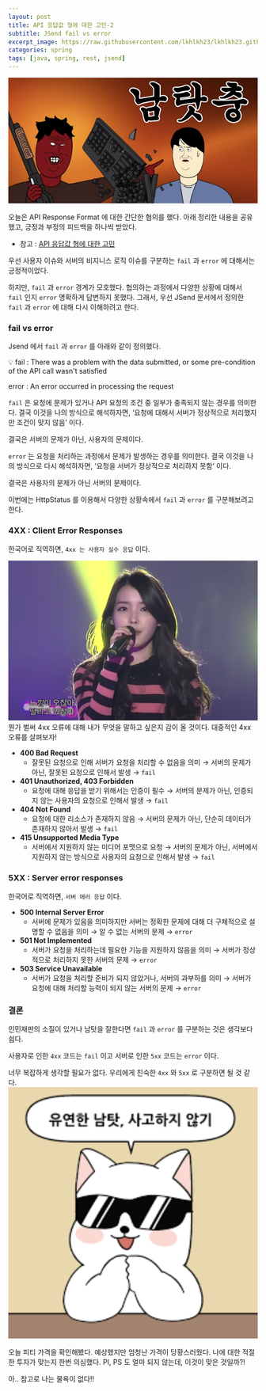 ```yaml
---
layout: post
title: API 응답값 형에 대한 고민-2
subtitle: JSend fail vs error
excerpt_image: https://raw.githubusercontent.com/lkhlkh23/lkhlkh23.github.io/master/images/2024-01-20/banner.png
categories: spring
tags: [java, spring, rest, jsend]
---
```


![banner](https://raw.githubusercontent.com/lkhlkh23/lkhlkh23.github.io/master/images/2024-01-20/banner.png)

오늘은 API Response Format 에 대한 간단한 협의를 했다. 아래 정리한 내용을 공유했고, 긍정과 부정의 피드백을 하나씩 받았다.

- 참고 : [API 응답값 형에 대한 고민](https://lkhlkh23.github.io/spring/2024/01/18/api-response-format.html)

우선 사용자 이슈와 서버의 비지니스 로직 이슈를 구분하는 `fail` 과 `error` 에 대해서는 긍정적이었다.

하지만, `fail` 과 `error` 경계가 모호했다. 협의하는 과정에서 다양한 상황에 대해서 `fail` 인지 `error` 명확하게 답변하지 못했다. 그래서, 우선 JSend 문서에서 정의한 `fail` 과 `error` 에 대해 다시 이해하려고 한다.

### fail vs error

Jsend 에서 `fail` 과 `error` 를 아래와 같이 정의했다.

<aside>
💡 fail : There was a problem with the data submitted, or some pre-condition of the API call wasn't satisfied

error : An error occurred in processing the request

</aside>

`fail` 은 요청에 문제가 있거나 API 요청의 조건 중 일부가 충족되지 않는 경우를 의미한다. 결국 이것을 나의 방식으로 해석하자면, ‘요청에 대해서 서버가 정상적으로 처리했지만 조건이 맞지 않음’ 이다.

결국은 서버의 문제가 아닌, 사용자의 문제이다.

`error` 는 요청을 처리하는 과정에서 문제가 발생하는 경우를 의미한다. 결국 이것을 나의 방식으로 다시 해석하자면, ‘요청을 서버가 정상적으로 처리하지 못함’ 이다.

결국은 사용자의 문제가 아닌 서버의 문제이다.

이번에는 HttpStatus 를 이용해서 다양한 상황속에서 `fail` 과 `error` 를 구분해보려고 한다.

### **4XX : Client Error Responses**

한국어로 직역하면, `4xx 는 사용자 실수 응답` 이다.

![0](https://raw.githubusercontent.com/lkhlkh23/lkhlkh23.github.io/master/images/2024-01-20/0.png)
뭔가 벌써 4xx 오류에 대해 내가 무엇을 말하고 싶은지 감이 올 것이다. 대중적인 4xx 오류를 살펴보자!

- **400 Bad Request**
  - 잘못된 요청으로 인해 서버가 요청을 처리할 수 없음을 의미
    → 서버의 문제가 아닌, 잘못된 요청으로 인해서 발생 → `fail`
- **401 Unauthorized, 403 Forbidden**
  - 요청에 대해 응답을 받기 위해서는 인증이 필수
    → 서버의 문제가 아닌, 인증되지 않는 사용자의 요청으로 인해서 발생 → `fail`
- **404 Not Found**
  - 요청에 대한 리소스가 존재하지 않음
    → 서버의 문제가 아닌, 단순히 데이터가 존재하지 않아서 발생 → `fail`
- **415 Unsupported Media Type**
  - 서버에서 지원하지 않는 미디어 포맷으로 요청
    → 서버의 문제가 아닌, 서버에서 지원하지 않는 방식으로 사용자의 요청으로 인해서 발생 → `fail`

### **5XX : Server error responses**

한국어로 직역하면, `서버 에러 응답` 이다.

- **500 Internal Server Error**
  - 서버에 문제가 있음을 의미하지만 서버는 정확한 문제에 대해 더 구체적으로 설명할 수 없음을 의미
    → 알 수 없는 서버의 문제 → `error`
- **501 Not Implemented**
  - 서버가 요청을 처리하는데 필요한 기능을 지원하지 않음을 의미
    → 서버가 정상적으로 처리하지 못한 서버의 문제 → `error`
- **503 Service Unavailable**
  - 서버가 요청을 처리할 준비가 되지 않았거나, 서버의 과부하를 의미
    → 서버가 요청에 대해 처리할 능력이 되지 않는 서버의 문제 → `error`

### 결론

인민재판의 소질이 있거나 남탓을 잘한다면 `fail` 과 `error` 를 구분하는 것은 생각보다 쉽다.

사용자로 인한 `4xx` 코드는 `fail` 이고 서버로 인한 `5xx` 코드는 `error` 이다.

너무 복잡하게 생각할 필요가 없다. 우리에게 친숙한 `4xx` 와 `5xx` 로 구분하면 될 것 같다.
![1](https://raw.githubusercontent.com/lkhlkh23/lkhlkh23.github.io/master/images/2024-01-20/1.png)

오늘 피티 가격을 확인해봤다. 예상했지만 엄청난 가격이 당황스러웠다. 나에 대한 적절한 투자가 맞는지 한번 의심했다.
PI, PS 도 얼마 되지 않는데, 이것이 맞은 것일까?!

아.. 참고로 나는 물욕이 없다!!

